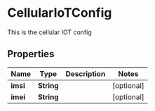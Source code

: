 

# CellularIoTConfig

This is the cellular IOT config

## Properties

| Name | Type | Description | Notes |
|------------ | ------------- | ------------- | -------------|
|**imsi** | **String** |  |  [optional] |
|**imei** | **String** |  |  [optional] |



